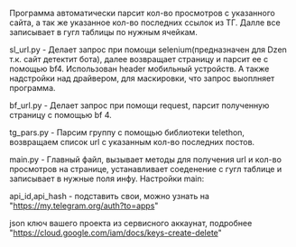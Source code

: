 Программа автоматически парсит кол-во просмотров с указанного сайта,
а так же указанное кол-во последних ссылок из ТГ. Далле все записывает
в гугл таблицы по нужным ячейкам.


sl_url.py - Делает запрос при помощи selenium(предназначен для Dzen т.к. сайт детектит бота), далее возвращает страницу и парсит ее с помощью bf4. Использован header мобильный устройств. А также надстройки над драйвером, для маскировки, что запрос выоплняет программа.


bf_url.py - Делает запрос при помощи request, парсит полученную страницу с помощью bf 4.


tg_pars.py - Парсим группу с помощью библиотеки telethon, возвращаем список url с указанным кол-во последних постов.


main.py - Главный файл, вызывает методы для получения url и кол-во просмотров на странице, устанавливает соеденение с гугл таблице и записывает в нужные поля инфу. Настройки main:


api_id,api_hash - подставить свои, можно узнать на "https://my.telegram.org/auth?to=apps"


json ключ вашего проекта из сервисного аккаунат, подробнее "https://cloud.google.com/iam/docs/keys-create-delete"
